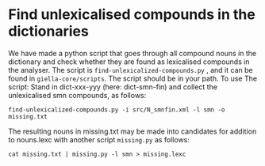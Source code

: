 Find unlexicalised compounds in the dictionaries
================================================
 
We have made a python script that goes through all compound nouns in the dictionary
and check whether they are found as lexicalised compounds in the analyser. The script
is `find-unlexicalized-compounds.py` , and it can be found in `giella-core/scripts`.
The script should be in your path. To use The script: Stand in dict-xxx-yyy 
(here: dict-smn-fin) and collect the unlexicalised smn compounds, as follows:
 
`find-unlexicalized-compounds.py -i src/N_smnfin.xml -l smn -o missing.txt`
 
 
The resulting nouns in missing.txt may be made into candidates for
addition to nouns.lexc with another script `missing.py` as follows:
 
`cat missing.txt | missing.py -l smn > missing.lexc`
 
